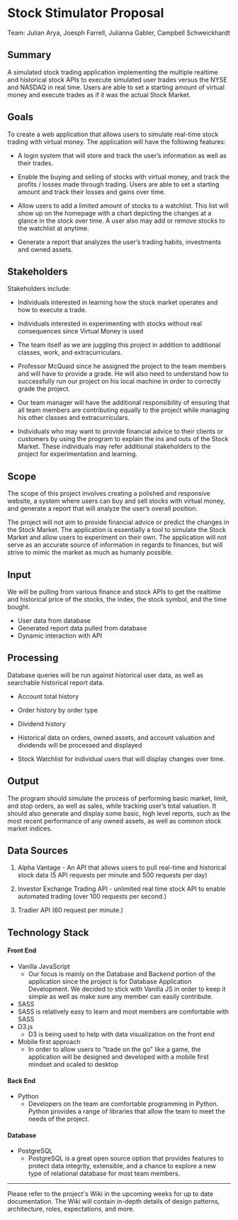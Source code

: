 
# Stock Stimulator Proposal
Team: Julian Arya, Joesph Farrell, Julianna Gabler, Campbell Schweickhardt

## Summary
A simulated stock trading application implementing the multiple realtime and historical stock APIs to execute simulated user trades versus the NYSE and NASDAQ in real time. Users are able to set a starting amount of virtual money and execute trades as if it was the actual Stock Market.

## Goals
To create a web application that allows users to simulate real-time stock trading with virtual money.  The application will have the following features:


* A login system that will store and track the user’s information as well as their trades.

* Enable the buying and selling of stocks with virtual money, and track the profits / losses made through trading. Users are able to set a starting amount and track their losses and gains over time.

* Allow users to add a limited amount of stocks to a watchlist. This list will show up on the homepage with a chart depicting the changes at a glance in the stock over time. A user also may add or remove stocks to the watchlist at anytime.

* Generate a report that analyzes the user’s trading habits, investments and owned assets.

## Stakeholders
Stakeholders include:

* Individuals interested in learning how the stock market operates and how to execute a trade.


* Individuals interested in experimenting with stocks without real consequences since Virtual Money is used


* The team itself as we are juggling this project in addition to additional classes, work, and extracurriculars.


* Professor McQuaid since he assigned the project to the team members and will have to provide a grade. He will also need to understand how to successfully run our project on his local machine in order to correctly grade the project.

* Our team manager will have the additional responsibility of ensuring that all team members are contributing equally to the project while managing his other classes and extracurriculars.


* Individuals who may want to provide financial advice to their clients or customers by  using the program to explain the ins and outs of the Stock Market. These individuals may refer additional stakeholders to the project for experimentation and learning.


## Scope
The scope of this project involves creating a polished and responsive website, a system where users can buy and sell stocks with virtual money, and generate a report that will analyze the user’s overall position.

The project will not aim to provide financial advice or predict the changes in the Stock Market. The application is essentially a tool to simulate the Stock Market and allow users to experiment on their own. The application will not serve as an accurate source of information in regards to finances, but will strive to mimic the market as much as humanly possible.

## Input
We will be pulling from various finance and stock APIs to get the realtime and historical price of the stocks, the index, the stock symbol, and the time bought.

* User data from database
* Generated report data pulled from database
* Dynamic interaction with API


## Processing
Database queries will be run against historical user data, as well as searchable historical report data.

* Account total history
* Order history by order type
* Dividend history
* Historical data on orders, owned assets, and account valuation and dividends will be processed and displayed

* Stock Watchlist for individual users that will display changes over time.


## Output
The program should simulate the process of performing basic market, limit, and stop orders, as well as sales, while tracking user’s total valuation. It should also generate and display some basic, high level reports, such as the most recent performance of any owned assets, as well as common stock market indices.

## Data Sources
1. Alpha Vantage - An API that allows users to pull real-time and historical stock data (5 API requests per minute and 500 requests per day)

2. Investor Exchange Trading API - unlimited real time stock API to enable automated trading (over 100 requests per second.)

3. Tradier API (60 request per minute.)

## Technology Stack
#### Front End
* Vanilla JavaScript
  * Our focus is mainly on the Database and Backend portion of the application since the project is for Database Application Development. We decided to stick with Vanilla JS in order to keep it simple as well as make sure any member can easily contribute.
* SASS
 * SASS is relatively  easy to learn and most members are comfortable with SASS
* D3.js
	* D3 is being used to help with data visualization on the front end
* Mobile first approach
	* In order to allow users to "trade on the go" like a game, the application will be designed and developed with a mobile first mindset and scaled to desktop

#### Back End
* Python
  * Developers on the team are comfortable programming in Python. Python provides a range of libraries that allow the team to meet the needs of the project.

#### Database
* PostgreSQL
  * PostgreSQL is a great open source option that provides features to protect data integrity, extensible, and a chance to explore a new type of relational database for most team members.

-------
Please refer to the project's Wiki in the upcoming weeks for up to date documentation. The Wiki will contain in-depth details of design patterns, architecture, roles, expectations, and more.

